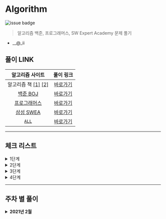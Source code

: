 # Algorithm

![issue badge](https://img.shields.io/badge/Python-3.7.6-blue) 

> 알고리즘 백준, 프로그래머스, SW Expert Academy 문제 풀기

- __@_ii

## 풀이 LINK
|알고리즘 사이트|풀이 링크|
|:---:|:---:|
|알고리즘 책 [[1]](https://book.naver.com/bookdb/book_detail.nhn?bid=16406247) [[2]](https://book.naver.com/bookdb/book_detail.nhn?bid=16439154)|[바로가기](https://github.com/seu0313/Algorithm/tree/master/Test)|
|[백준 BOJ](https://www.acmicpc.net)|[바로가기](https://github.com/seu0313/Algorithm/tree/master/BOJ)|
|[프로그래머스](https://programmers.co.kr/learn/challenges)|[바로가기](https://github.com/seu0313/Algorithm/tree/master/Programmers)|
|[삼성 SWEA](https://swexpertacademy.com/main/main.do)|[바로가기](https://github.com/seu0313/Algorithm/tree/master/SWEA)|
|[`ALL`]()|[바로가기](https://github.com/seu0313/Algorithm/tree/master/ALL)|

<hr/>

## 체크 리스트

<details>
    <summary>1단계</summary>

- [ ] [배열 (Array)](https://github.com/seu0313/Algorithm/tree/master/ALL/check/Level-1/Array.py)

- [ ] [연결 리스트 (Linked List)](https://github.com/seu0313/Algorithm/tree/master/ALL/check/)

- [ ] [스택, 큐, 덱 (Stack / Queue / Deque)](https://github.com/seu0313/Algorithm/tree/master/ALL/check/)

- [ ] [BFS / DFS](https://github.com/seu0313/Algorithm/tree/master/ALL/check/)

- [ ] [재귀 (Recursive)](https://github.com/seu0313/Algorithm/tree/master/ALL/check/)

- [ ] [백트래킹 (Backtracking)](https://github.com/seu0313/Algorithm/tree/master/ALL/check/)

- [ ] [시뮬레이션 (Simulation)](https://github.com/seu0313/Algorithm/tree/master/ALL/check/)

- [ ] [동적 계획법 (Dynamic Programming: DP)](https://github.com/seu0313/Algorithm/tree/master/ALL/check/)

- [ ] [그리디 (Greedy)](https://github.com/seu0313/Algorithm/tree/master/ALL/check/)

</details>

<details>
    <summary>2단계</summary>

- [ ] [다익스트라](https://github.com/seu0313/Algorithm/tree/master/ALL/check/)

- [ ] [이분 탐색](https://github.com/seu0313/Algorithm/tree/master/ALL/check/)

- [ ] [Parametric Search](https://github.com/seu0313/Algorithm/tree/master/ALL/check/)

- [ ] [이진 검색 트리](https://github.com/seu0313/Algorithm/tree/master/ALL/check/)

- [ ] [해시 (Hash)](https://github.com/seu0313/Algorithm/tree/master/ALL/check/)

- [ ] [0-1 BFS](https://github.com/seu0313/Algorithm/tree/master/ALL/check/)

- [ ] [Prefix Sum](https://github.com/seu0313/Algorithm/tree/master/ALL/check/)

- [ ] [힙 (Heap)](https://github.com/seu0313/Algorithm/tree/master/ALL/check/)

- [ ] [투 포인트](https://github.com/seu0313/Algorithm/tree/master/ALL/check/)

- [ ] [기초 수학](https://github.com/seu0313/Algorithm/tree/master/ALL/check/)

- [ ] [트라이](https://github.com/seu0313/Algorithm/tree/master/ALL/check/)

- [ ] [위상 정렬](https://github.com/seu0313/Algorithm/tree/master/ALL/check/)

- [ ] [플로이드](https://github.com/seu0313/Algorithm/tree/master/ALL/check/)

- [ ] [Meet in the Middle](https://github.com/seu0313/Algorithm/tree/master/ALL/check/)

- [ ] [최소 신장 트리](https://github.com/seu0313/Algorithm/tree/master/ALL/check/)

- [ ] [Union Find](https://github.com/seu0313/Algorithm/tree/master/ALL/check/)

- [ ] [Tree DP](https://github.com/seu0313/Algorithm/tree/master/ALL/check/)

</details>

<details>
    <summary>3단계</summary>

- [ ] [LCA](https://github.com/seu0313/Algorithm/tree/master/ALL/check/)

- [ ] [단절점, 단절선](https://github.com/seu0313/Algorithm/tree/master/ALL/check/)

- [ ] [Bitmask DP](https://github.com/seu0313/Algorithm/tree/master/ALL/check/)

- [ ] [KMP](https://github.com/seu0313/Algorithm/tree/master/ALL/check/)

- [ ] [기초 기하](https://github.com/seu0313/Algorithm/tree/master/ALL/check/)

- [ ] [Monotone Stack](https://github.com/seu0313/Algorithm/tree/master/ALL/check/)

- [ ] [이분 매칭](https://github.com/seu0313/Algorithm/tree/master/ALL/check/)

- [ ] [SCC](https://github.com/seu0313/Algorithm/tree/master/ALL/check/)

- [ ] [2-SAT](https://github.com/seu0313/Algorithm/tree/master/ALL/check/)

- [ ] [벨만 포드](https://github.com/seu0313/Algorithm/tree/master/ALL/check/)

</details>

<details>
    <summary>4단계</summary>

- [ ] [라빈 카프](https://github.com/seu0313/Algorithm/tree/master/ALL/check/)

- [ ] [정수론](https://github.com/seu0313/Algorithm/tree/master/ALL/check/)

- [ ] [Segment Tree](https://github.com/seu0313/Algorithm/tree/master/ALL/check/)

- [ ] [DP 최적화](https://github.com/seu0313/Algorithm/tree/master/ALL/check/)

- [ ] [아호 코라식](https://github.com/seu0313/Algorithm/tree/master/ALL/check/)

- [ ] [HLD](https://github.com/seu0313/Algorithm/tree/master/ALL/check/)

- [ ] [Centroid](https://github.com/seu0313/Algorithm/tree/master/ALL/check/)

- [ ] [Sqrt Decomposition](https://github.com/seu0313/Algorithm/tree/master/ALL/check/)

- [ ] [Hungarian](https://github.com/seu0313/Algorithm/tree/master/ALL/check/)

- [ ] [...](https://github.com/seu0313/Algorithm/tree/master/ALL/check/)

</details>

<hr/>

## 주차 별 풀이
<details>
    <summary><b>2021년 2월</b></summary>

### 1주차
* []()
* []()
* []()
* []()


<hr/>

`양식`
### 주차
* []()
* []()
* []()
* []()

</details>

